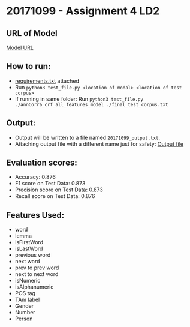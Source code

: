 # 20171099 - Assignment 4 LD2
## URL of Model
[Model URL](https://iiitaphyd-my.sharepoint.com/:u:/g/personal/harshita_sharma_research_iiit_ac_in/ET9pPPisEkxEtTfHWCzvygABl177uAf-lGgDUMCW-OPGTw?e=oTuEN9)

## How to run:
- [requirements.txt](./requirements.txt) attached
- Run `python3 test_file.py <location of modal> <location of test corpus>`
- If running in same folder: Run `python3 test_file.py ./annCorra_crf_all_features_model ./final_test_corpus.txt`

## Output:
- Output will be written to a file named `20171099_output.txt`.
- Attaching output file with a different name just for safety: [Output file](./output.txt)

## Evaluation scores:
- Accuracy: 0.876
- F1 score on Test Data: 0.873
- Precision score on Test Data: 0.873
- Recall score on Test Data: 0.876

## Features Used:
- word
- lemma
- isFirstWord
- isLastWord
- previous word
- next word
- prev to prev word
- next to next word
- isNumeric
- isAlphanumeric
- POS tag
- TAm label
- Gender
- Number
- Person

